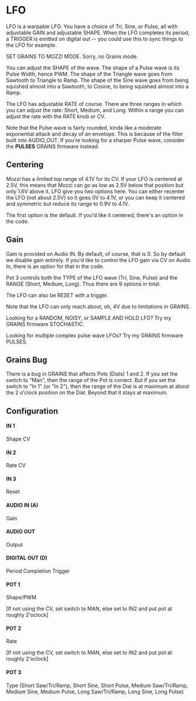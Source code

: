 # LFO

LFO is a warpable LFO.  You have a choice of Tri, Sine, or Pulse, all with adjustable GAIN
and adjustable SHAPE. When the LFO completes its period, a TRIGGER is emitted on
digital out -- you could use this to sync things to the LFO for example.

SET GRAINS TO MOZZI MODE.  Sorry, no Grains mode.

You can adjust the SHAPE of the wave.  The shape of a Pulse wave is its Pulse Width,
hence PWM.  The shape of the Triangle wave goes from Sawtooth to Triangle to Ramp.
The shape of the Sine wave goes from being squished almost into a Sawtooth, to Cosine,
to being squished almost into a Ramp.

The LFO has adjustable RATE of course.  There are three ranges in which you can adjust
the rate: Short, Medium, and Long.  Within a range you can adjust the rate with the RATE
knob or CV.

Note that the Pulse wave is fairly rounded, kinda like a moderate exponential attack and decay of an envelope.  This is because of the filter built into AUDIO_OUT.  If you're looking for a sharper Pulse wave, consider the **PULSES** GRAINS firmware instead.

## Centering

Mozzi has a limited top range of 4.1V for its CV.  If your LFO is centered at 2.5V, this 
means that Mozzi can go as low as 2.5V below that position but only 1.6V above it.  LFO
give you two options here.  You can either recenter the LFO (not about 2.5V) so it goes 
0V to 4.1V, or you can keep it centered and symmetric but reduce its range to 0.9V to 4.1V.

The first option is the default.  If you'd like it centered, there's an option in the code.

## Gain

Gain is provided on Audio IN.  By default, of course, that is 0.  So by default we disable
gain entirely.  If you'd like to control the LFO gain via CV on Audio In, there is an
option for that in the code.



Pot 3 controls both the TYPE of the LFO wave (Tri, Sine, Pulse) and the RANGE (Short, Medium, Long).  Thus there are 9 options in total.

The LFO can also be RESET with a trigger.  

Note that the LFO can only reach about, oh, 4V due to limitations in GRAINS.

Looking for a RANDOM, NOISY, or SAMPLE AND HOLD LFO?  Try my GRAINS firmware STOCHASTIC.

Looking for multiple complex pulse wave LFOs?  Try my GRAINS firmware PULSES.


## Grains Bug

There is a bug in GRAINS that affects Pots (Dials) 1 and 2.  If you set the  switch to "Man", then the range of the Pot is correct.  But if you set the switch  to "In 1" (or "In 2"), then the range of the Dial is at maximum at about the 2 o'clock position on the Dial.  Beyond that it stays at maximum.



## Configuration

#### IN 1
Shape CV
#### IN 2
Rate CV
#### IN 3
Reset
#### AUDIO IN (A)
Gain
#### AUDIO OUT
Output
#### DIGITAL OUT (D) 
Period Completion Trigger
#### POT 1
Shape/PWM

[If not using the CV, set switch to MAN, else set to IN2 and put pot at roughly 2'oclock]
#### POT 2
Rate

[If not using the CV, set switch to MAN, else set to IN2 and put pot at roughly 2'oclock]
#### POT 3
Type (Short Saw/Tri/Ramp, Short Sine, Short Pulse, Medium Saw/Tri/Ramp, Medium Sine, Medium Pulse, Long Saw/Tri/Ramp, Long Sine, Long Pulse)

